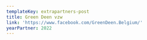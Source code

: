 ```yaml
---
templateKey: extrapartners-post
title: Green Deen vzw
link: 'https://www.facebook.com/GreenDeen.Belgium/'
yearPartner: 2022
---
```


